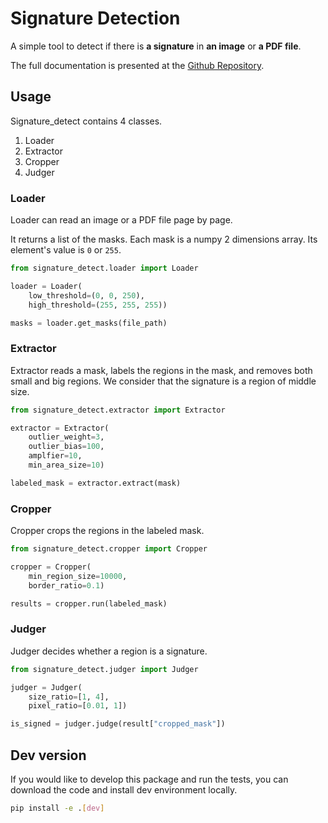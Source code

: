 # Signature Detection

A simple tool to detect if there is **a signature** in **an image** or **a PDF file**.

The full documentation is presented at the [Github Repository](https://github.com/EnzoSeason/signature_detection).

## Usage

Signature_detect contains 4 classes.

1. Loader
2. Extractor
3. Cropper
4. Judger

### Loader

Loader can read an image or a PDF file page by page.

It returns a list of the masks. Each mask is a numpy 2 dimensions array. Its element's value is `0` or `255`.

```python
from signature_detect.loader import Loader

loader = Loader(
    low_threshold=(0, 0, 250), 
    high_threshold=(255, 255, 255))

masks = loader.get_masks(file_path)
```


### Extractor

Extractor reads a mask, labels the regions in the mask, and removes both small and big regions. We consider that the signature is a region of middle size.

```python
from signature_detect.extractor import Extractor

extractor = Extractor(
    outlier_weight=3, 
    outlier_bias=100, 
    amplfier=10, 
    min_area_size=10)

labeled_mask = extractor.extract(mask)
```

### Cropper

Cropper crops the regions in the labeled mask.

```python
from signature_detect.cropper import Cropper

cropper = Cropper(
    min_region_size=10000, 
    border_ratio=0.1)

results = cropper.run(labeled_mask)
```

### Judger

Judger decides whether a region is a signature.

```python
from signature_detect.judger import Judger

judger = Judger(
    size_ratio=[1, 4], 
    pixel_ratio=[0.01, 1])

is_signed = judger.judge(result["cropped_mask"])
```

## Dev version

If you would like to develop this package and run the tests, you can download the code and install dev environment locally.

```bash
pip install -e .[dev]
```